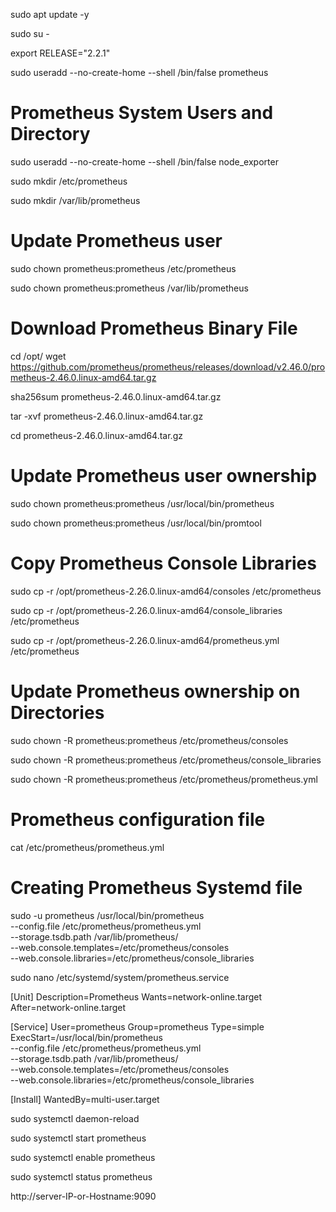 sudo apt update -y

sudo su -

export RELEASE="2.2.1"

sudo useradd --no-create-home --shell /bin/false prometheus  

Prometheus System Users and Directory
========================================
sudo useradd --no-create-home --shell /bin/false node_exporter

sudo mkdir /etc/prometheus

sudo mkdir /var/lib/prometheus

Update Prometheus user
========================================
sudo chown prometheus:prometheus /etc/prometheus

sudo chown prometheus:prometheus /var/lib/prometheus

Download Prometheus Binary File
========================================
cd /opt/
wget https://github.com/prometheus/prometheus/releases/download/v2.46.0/prometheus-2.46.0.linux-amd64.tar.gz

sha256sum prometheus-2.46.0.linux-amd64.tar.gz

tar -xvf prometheus-2.46.0.linux-amd64.tar.gz

cd prometheus-2.46.0.linux-amd64.tar.gz

Update Prometheus user ownership
========================================
sudo chown prometheus:prometheus /usr/local/bin/prometheus

sudo chown prometheus:prometheus /usr/local/bin/promtool

Copy Prometheus Console Libraries
========================================
sudo cp -r /opt/prometheus-2.26.0.linux-amd64/consoles /etc/prometheus

sudo cp -r /opt/prometheus-2.26.0.linux-amd64/console_libraries /etc/prometheus

sudo cp -r /opt/prometheus-2.26.0.linux-amd64/prometheus.yml /etc/prometheus

Update Prometheus ownership on Directories
========================================
sudo chown -R prometheus:prometheus /etc/prometheus/consoles

sudo chown -R prometheus:prometheus /etc/prometheus/console_libraries

sudo chown -R prometheus:prometheus /etc/prometheus/prometheus.yml

Prometheus configuration file
========================================
cat /etc/prometheus/prometheus.yml


Creating Prometheus Systemd file
========================================
sudo -u prometheus /usr/local/bin/prometheus \
        --config.file /etc/prometheus/prometheus.yml \
        --storage.tsdb.path /var/lib/prometheus/ \
        --web.console.templates=/etc/prometheus/consoles \
        --web.console.libraries=/etc/prometheus/console_libraries

sudo nano /etc/systemd/system/prometheus.service

[Unit]
Description=Prometheus
Wants=network-online.target
After=network-online.target

[Service]
User=prometheus
Group=prometheus
Type=simple
ExecStart=/usr/local/bin/prometheus \
    --config.file /etc/prometheus/prometheus.yml \
    --storage.tsdb.path /var/lib/prometheus/ \
    --web.console.templates=/etc/prometheus/consoles \
    --web.console.libraries=/etc/prometheus/console_libraries

[Install]
WantedBy=multi-user.target


sudo systemctl daemon-reload

sudo systemctl start prometheus

sudo systemctl enable prometheus

sudo systemctl status prometheus


http://server-IP-or-Hostname:9090















